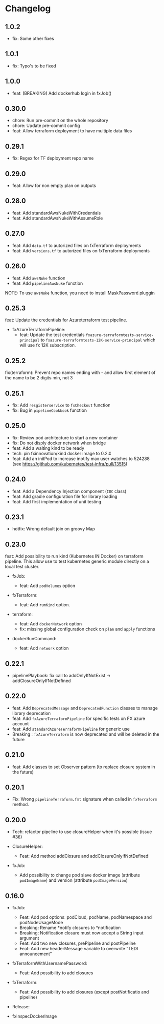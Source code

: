 # Changelog

## 1.0.2

* fix: Some other fixes

## 1.0.1

* fix: Typo's to be fixed

## 1.0.0

* feat: (BREAKING) Add dockerhub login in fxJob()

## 0.30.0

* chore: Run pre-commit on the whole repository
* chore: Update pre-commit config
* feat: Allow terraform deployment to have multiple data files

## 0.29.1

* fix: Regex for TF deployment repo name

## 0.29.0

* feat: Allow for non empty plan on outputs

## 0.28.0

* feat: Add standardAwsNukeWithCredentials
* feat: Add standardAwsNukeWithAssumeRole

## 0.27.0

* feat: Add `data.tf` to autorized files on fxTerraform deployments
* feat: Add `versions.tf` to autorized files on fxTerraform deployments

## 0.26.0

* feat: Add `awsNuke` function
* feat: Add `pipelineAwsNuke` function

NOTE: To use `awsNuke` function, you need to install [MaskPassword pluggin](https://plugins.jenkins.io/mask-passwords)

## 0.25.3

feat: Update the credentials for Azureterraform test pipeline.

   * fxAzureTerraformPipeline:
      * feat: Update the test credentials `fxazure-terraformtests-service-principal` to `fxazure-terraformtests-12K-service-principal` which will use fx 12K subscription.

## 0.25.2

fix(terraform): Prevent repo names ending with - and allow first element of the name to be 2 digits min, not 3

## 0.25.1

* fix: Add `resgisterservice` to `fxCheckout` function
* fix: Bug in `pipelineCookbook` function

## 0.25.0

* fix: Review pod architecture to start a new container
* fix: Do not disply docker network when bridge
* feat: Add a waiting kind to be ready
* tech: pin fxinnovation/kind docker image to 0.2.0
* feat: Add an initPod to increase inotify max user watches to 524288 (see https://github.com/kubernetes/test-infra/pull/13515)

## 0.24.0

* feat: Add a Dependency Injection component (`IOC` class)
* feat: Add gradle configuration file for library loading
* feat: Add first implementation of unit testing

## 0.23.1

* hotfix: Wrong default join on groovy Map

## 0.23.0

feat: Add possibility to run kind (Kubernetes IN Docker) on terraform pipeline. This allow use to test kubernetes generic module directly on a local test cluster.

* fxJob:
  * feat: Add `podVolumes` option

* fxTerraform:
  * feat: Add `runKind` option.

* terraform:
  * feat: Add `dockerNetwork` option
  * fix: missing global configuration check on `plan` and `apply` functions

* dockerRunCommand:
  * feat: Add `network` option

## 0.22.1

* pipelinePlaybook: fix call to addOnlyIfNotExist -> addClosureOnlyIfNotDefined

## 0.22.0

* feat: Add `DeprecatedMessage` and `DeprecatedFunction` classes to manage library deprecation
* feat: Add `fxAzureTerraformPipeline` for specific tests on FX azure account
* feat: Add `standardAzureTerraformPipeline` for generic use
* Breaking : `fxAzureTerraform` is now deprecated and will be deleted in the future

## 0.21.0

* feat: Add classes to set Observer pattern (to replace closure system in the future)

## 0.20.1

* Fix: Wrong `pipelineTerraform.fmt` signature when called in `fxTerraform` method.

## 0.20.0

* Tech: refactor pipeline to use closureHelper when it's possible (issue #36)

* ClosureHelper:
  * Feat: Add method addClosure and addClosureOnlyIfNotDefined

* fxJob:
  * Add possibility to change pod slave docker image (attribute `podImageName`) and version (attribute `podImageVersion`)

## 0.16.0

* fxJob:
  * Feat: Add pod options: podCloud, podName, podNamespace and podNodeUsageMode
  * Breaking: Rename \*notify closures to \*notification
  * Breaking: Notification closure must now accept a String input argument
  * Feat: Add two new closures, prePipeline and postPipeline
  * Feat: Add new headerMessage variable to overwrite “TEDI announcement”

* fxTerraformWithUsernamePassword:
  * Feat: Add possibility to add closures

* fxTerraform:
  * Feat: Add possibility to add closures (except postNotificatio and pipeline)

* Release:
 * fxInspecDockerImage
